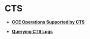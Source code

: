 # CTS<a name="cce_01_0024"></a>

-   **[CCE Operations Supported by CTS](cce-operations-supported-by-cts.md)**  

-   **[Querying CTS Logs](querying-cts-logs.md)**  


